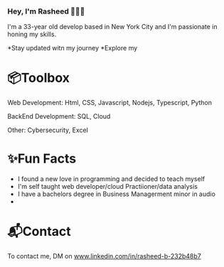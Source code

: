 

<!--
**Ra-dakidd/Ra-dakidd** is a ✨ _special_ ✨ repository because its `README.md` (this file) appears on your GitHub profile.

Here are some ideas to get you started:

- 🔭 I’m currently working on ...
- 🌱 I’m currently learning ...
- 👯 I’m looking to collaborate on ...
- 🤔 I’m looking for help with ...
- 💬 Ask me about ...
- 📫 How to reach me: ...
- 😄 Pronouns: ...
- ⚡ Fun fact: ...
-->

### Hey, I'm Rasheed 👋🏾😊

I'm a 33-year old develop based in New York City and I'm passionate in honing my skills.

  *Stay updated witn my journey
  *Explore my

# 📦Toolbox

Web Development: Html, CSS, Javascript, Nodejs, Typescript, Python

BackEnd Development: SQL, Cloud

Other: Cybersecurity, Excel

# ✨Fun Facts

  * I found a new love in programming and decided to teach myself
  * I'm self taught web developer/cloud Practiioner/data analysis
  * I have a bachelors degree in Business Managerment minor in audio
  * 

# 📬Contact

To contact me, DM on www.linkedin.com/in/rasheed-b-232b48b7
